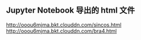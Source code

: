 ## Jupyter Notebook 导出的 html 文件
http://ooou6mjma.bkt.clouddn.com/sincos.html<br>
http://ooou6mjma.bkt.clouddn.com/bra4.html
